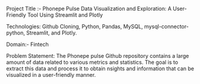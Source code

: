 Project Title :- Phonepe Pulse Data Visualization and Exploration:
                 A User-Friendly Tool Using Streamlit and Plotly

Technologies: Github Cloning, Python, Pandas, MySQL,
             mysql-connector-python, Streamlit, and Plotly.

Domain:- Fintech

Problem Statement: The Phonepe pulse Github repository contains a large amount of data related to
                   various metrics and statistics. The goal is to extract this data and process it to obtain
                   nsights and information that can be visualized in a user-friendly manner.


